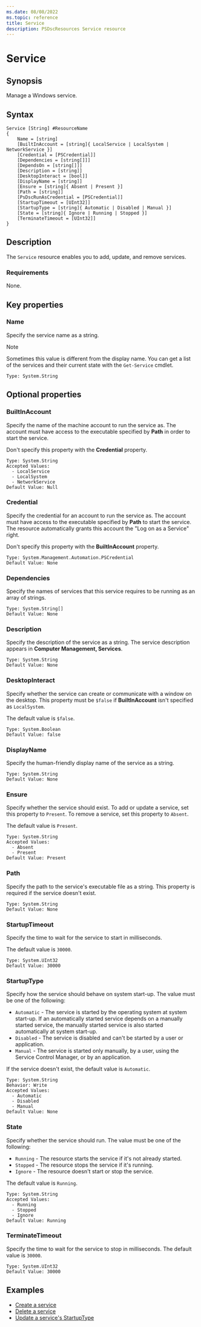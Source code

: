 ```yaml
---
ms.date: 08/08/2022
ms.topic: reference
title: Service
description: PSDscResources Service resource
---
```


# Service

## Synopsis

Manage a Windows service.

## Syntax

```Syntax
Service [String] #ResourceName
{
    Name = [string]
    [BuiltInAccount = [string]{ LocalService | LocalSystem | NetworkService }]
    [Credential = [PSCredential]]
    [Dependencies = [string[]]]
    [DependsOn = [string[]]]
    [Description = [string]]
    [DesktopInteract = [bool]]
    [DisplayName = [string]]
    [Ensure = [string]{ Absent | Present }]
    [Path = [string]]
    [PsDscRunAsCredential = [PSCredential]]
    [StartupTimeout = [UInt32]]
    [StartupType = [string]{ Automatic | Disabled | Manual }]
    [State = [string]{ Ignore | Running | Stopped }]
    [TerminateTimeout = [UInt32]]
}
```

## Description

The `Service` resource enables you to add, update, and remove services.

### Requirements

None.

## Key properties

### Name

Specify the service name as a string.

> [!NOTE]
> Sometimes this value is different from the display name. You can get a list of the services and
> their current state with the `Get-Service` cmdlet.

```
Type: System.String
```

## Optional properties

### BuiltInAccount

Specify the name of the machine account to run the service as. The account must have access to the
executable specified by **Path** in order to start the service.

Don't specify this property with the **Credential** property.

```
Type: System.String
Accepted Values:
  - LocalService
  - LocalSystem
  - NetworkService
Default Value: Null
```

### Credential

Specify the credential for an account to run the service as. The account must have access to the
executable specified by **Path** to start the service. The resource automatically grants this
account the "Log on as a Service" right.

Don't specify this property with the **BuiltInAccount** property.

```
Type: System.Management.Automation.PSCredential
Default Value: None
```

### Dependencies

Specify the names of services that this service requires to be running as an array of strings.

```
Type: System.String[]
Default Value: None
```

### Description

Specify the description of the service as a string. The service description appears in
**Computer Management, Services**.

```
Type: System.String
Default Value: None
```

### DesktopInteract

Specify whether the service can create or communicate with a window on the desktop. This property
must be `$false` if **BuiltInAccount** isn't specified as `LocalSystem`.

The default value is `$false`.

```
Type: System.Boolean
Default Value: false
```

### DisplayName

Specify the human-friendly display name of the service as a string.

```
Type: System.String
Default Value: None
```

### Ensure

Specify whether the service should exist. To add or update a service, set this property to
`Present`. To remove a service, set this property to `Absent`.

The default value is `Present`.

```
Type: System.String
Accepted Values:
  - Absent
  - Present
Default Value: Present
```

### Path

Specify the path to the service's executable file as a string. This property is required if the
service doesn't exist.

```
Type: System.String
Default Value: None
```

### StartupTimeout

Specify the time to wait for the service to start in milliseconds.

The default value is `30000`.

```
Type: System.UInt32
Default Value: 30000
```

### StartupType

Specify how the service should behave on system start-up. The value must be one of the following:

- `Automatic` - The service is started by the operating system at system start-up. If an
  automatically started service depends on a manually started service, the manually started service
  is also started automatically at system start-up.
- `Disabled` - The service is disabled and can't be started by a user or application.
- `Manual` - The service is started only manually, by a user, using the Service Control Manager, or
  by an application.

If the service doesn't exist, the default value is `Automatic`.

```
Type: System.String
Behavior: Write
Accepted Values:
  - Automatic
  - Disabled
  - Manual
Default Value: None
```

### State

Specify whether the service should run. The value must be one of the following:

- `Running` - The resource starts the service if it's not already started.
- `Stopped` - The resource stops the service if it's running.
- `Ignore` - The resource doesn't start or stop the service.

The default value is `Running`.

```
Type: System.String
Accepted Values:
  - Running
  - Stopped
  - Ignore
Default Value: Running
```

### TerminateTimeout

Specify the time to wait for the service to stop in milliseconds. The default value is `30000`.

```
Type: System.UInt32
Default Value: 30000
```

## Examples

- [Create a service][1]
- [Delete a service][2]
- [Update a service's StartupType][3]

<!-- Reference Links -->

[1]: Create.md
[2]: Delete.md
[3]: UpdateStartupType.md
